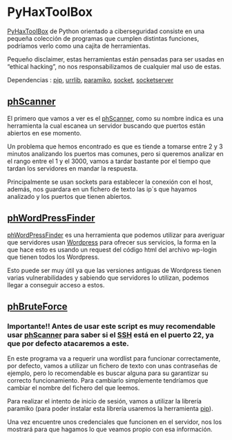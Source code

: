 # PyHaxToolBox


[PyHaxToolBox](https://github.com/Amglezdev/PyHaxToolBox) de Python orientado a ciberseguridad consiste en una pequeña colección de programas que cumplen distintas funciones, podríamos verlo como una cajita de herramientas.

Pequeño disclaimer, estas herramientas están pensadas para ser usadas en “ethical hacking”, no nos responsabilizamos de cualquier mal uso de estas.

Dependencias : [pip](https://pip.pypa.io/en/stable/installation/), [urrlib](https://pypi.org/project/urllib3/), [paramiko](https://www.paramiko.org/installing.html), [socket](https://pypi.org/project/sockets/), [socketserver](https://pypi.org/project/systemd-socketserver/)

## [phScanner](https://github.com/Amglezdev/PyHaxToolBox/blob/master/phScanner.py)

El primero que vamos a ver es el [phScanner](https://github.com/Amglezdev/PyHaxToolBox/blob/master/phScanner.py), como su nombre indica es una herramienta la cual escanea un servidor buscando que puertos están abiertos en ese momento.

Un problema que hemos encontrado es que es tiende a tomarse entre 2 y 3 minutos analizando los puertos mas comunes, pero si queremos analizar en el rango entre el 1 y el 3000, vamos a tardar bastante por el tiempo que tardan los servidores en mandar la respuesta.

Principalmente se usan sockets para establecer la conexión con el host, además, nos guardara en un fichero de texto las ip´s que hayamos analizado y los puertos que tienen abiertos.

## [phWordPressFinder](https://github.com/Amglezdev/PyHaxToolBox/blob/master/phWordpressFinder.py)

[phWordPressFinder](https://github.com/Amglezdev/PyHaxToolBox/blob/master/phWordpressFinder.py) es una herramienta que podemos utilizar para averiguar que servidores usan [Wordpress](https://es.wikipedia.org/wiki/WordPress) para ofrecer sus servicios, la forma en la que hace esto es usando un request del código html del archivo wp-login que tienen todos los Wordpress.

Esto puede ser muy útil ya que las versiones antiguas de Wordpress tienen varias vulnerabilidades y sabiendo que servidores lo utilizan, podemos llegar a conseguir acceso a estos.

## [phBruteForce](https://github.com/Amglezdev/PyHaxToolBox/blob/master/phBruteForce.py)

### Importante!! Antes de usar este script es muy recomendable usar [phScanner](https://github.com/Amglezdev/PyHaxToolBox/blob/master/phScanner.py) para saber si el [SSH](https://es.wikipedia.org/wiki/Secure_Shell) está en el puerto 22, ya que por defecto atacaremos a este.

En este programa va a requerir una wordlist para funcionar correctamente, por defecto, vamos a utilizar un fichero de texto con unas contraseñas de ejemplo, pero lo recomendable es buscar alguna para su garantizar su correcto funcionamiento. Para cambiarlo simplemente tendríamos que cambiar el nombre del fichero del que leemos.

Para realizar el intento de inicio de sesión, vamos a utilizar la librería paramiko (para poder instalar esta librería usaremos la herramienta [pip](https://es.wikipedia.org/wiki/Pip_(administrador_de_paquetes))).

Una vez encuentre unos credenciales que funcionen en el servidor, nos los mostrará para que hagamos lo que veamos propio con esa información.
